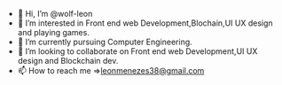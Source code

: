 - 👋 Hi, I’m @wolf-leon
- 👀 I’m interested in Front end web Development,Blochain,UI UX design and playing games.
- 🌱 I’m currently pursuing Computer Engineering.
- 💞️ I’m looking to collaborate on Front end web Development,UI UX design and Blockchain dev.
- 📫 How to reach me =>leonmenezes38@gmail.com

<!---
wolf-leon/wolf-leon is a ✨ special ✨ repository because its `README.md` (this file) appears on your GitHub profile.
You can click the Preview link to take a look at your changes.
--->
